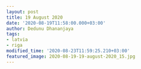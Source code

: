 ```yaml
---
layout: post
title: 19 August 2020
date: '2020-08-19T11:58:00.000+03:00'
author: Dedunu Dhananjaya
tags:
- latvia
- riga
modified_time: '2020-08-23T11:59:25.210+03:00'
featured_image: 2020-08-19-19-august-2020_15.jpg
---
```

